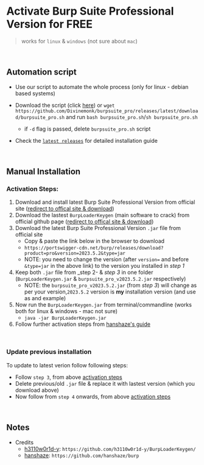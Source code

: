 # Activate Burp Suite Professional Version for FREE
> works for `linux` & `windows` (not sure about `mac`)

<br>

## Automation script
- Use our script to automate the whole process (only for linux - debian based systems)

- Download the script (click [here](https://github.com/Divinemonk/burpsuite_pro/releases/latest/download/burpsuite_pro.sh)) or `wget https://github.com/Divinemonk/burpsuite_pro/releases/latest/download/burpsuite_pro.sh` and run `bash burpsuite_pro.sh`/`sh burpsuite_pro.sh`
    - if `-d` flag is passed, delete `burpsuite_pro.sh` script
- Check the [`latest releases`](https://github.com/Divinemonk/burpsuite_pro/releases/latest) for detailed installation guide


<br>

## Manual Installation

### Activation Steps:

1) Download and install latest Burp Suite Professional Version from official site ([redirect to offical site & download](https://portswigger.net/burp/releases))
2) Download the lastest `BurpLoaderKeygen` (main software to crack) from official github page ([redirect to offical site & download](https://github.com/h3110w0r1d-y/BurpLoaderKeygen/releases))
3) Download the latest Burp Suite Professional Version `.jar` file from official site
    - Copy & paste the link below in the browser to download
    - `https://portswigger-cdn.net/burp/releases/download?product=pro&version=2023.5.2&type=jar`
    - NOTE: you need to change the version (after `version=` and before `&type=jar` in the above link) to the version you installed in _step 1_ 
4) Keep both `.jar` file from _step 2- & _step 3_ in one folder (`BurpLoaderKeygen.jar` & `burpsuite_pro_v2023.5.2.jar` respectively)
    - NOTE: the `burpsuite_pro_v2023.5.2.jar` (from _step 3_) will change as per your version,`2023.5.2` version is __my__ installation version (and use as and example)
5) Now run the `BurpLoaderKeygen.jar` from terminal/commandline (works both for linux & windows - mac not sure)
    - `java -jar BurpLoaderKeygen.jar`
6) Follow further activation steps from [hanshaze's guide](https://github.com/hanshaze/burp)

<br>

### Update previous installation
To update to latest verion follow following steps:
- Follow `step 3`, from above [activation steps](#activation-steps)
- Delete previous/old `.jar` file & replace it with lastest version (which you download above)
- Now follow from `step 4` onwards, from above [activation steps](#activation-steps)


<br>

## Notes
- Credits
    - [h3110w0r1d-y](https://github.com/h3110w0r1d-y/): `https://github.com/h3110w0r1d-y/BurpLoaderKeygen/`
    - [hanshaze](https://github.com/hanshaze/): `https://github.com/hanshaze/burp`


